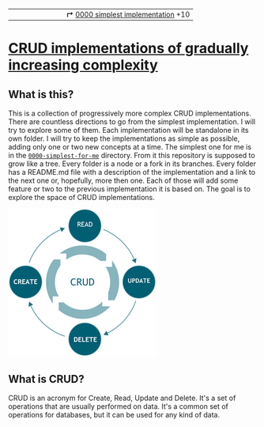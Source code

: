 <table>
  <tr>
    <td>&nbsp; &nbsp; &nbsp; &nbsp; &nbsp; &nbsp; &nbsp; &nbsp; &nbsp;</td>
    <td>&nbsp; &nbsp; &nbsp;</td>
    <td><b>↱</b> <a href="./0000-simplest-for-me/README.md">0000 simplest implementation</a> +10</td>
  </tr>
</table>

# [CRUD implementations of gradually increasing complexity](https://github.com/UniBreakfast/crud-of-increasing-complexity)

## What is this?

This is a collection of progressively more complex CRUD implementations. There are countless directions to go from the simplest implementation. I will try to explore some of them. Each implementation will be standalone in its own folder. I will try to keep the implementations as simple as possible, adding only one or two new concepts at a time. The simplest one for me is in the [`0000-simplest-for-me`](0000-simplest-for-me/README.md) directory. From it this repository is supposed to grow like a tree. Every folder is a node or a fork in its branches. Every folder has a README.md file with a description of the implementation and a link to the next one or, hopefully, more then one. Each of those will add some feature or two to the previous implementation it is based on. The goal is to explore the space of CRUD implementations.

![CRUD](crud.png)

## What is CRUD?

CRUD is an acronym for Create, Read, Update and Delete. It's a set of operations that are usually performed on data. It's a common set of operations for databases, but it can be used for any kind of data.
